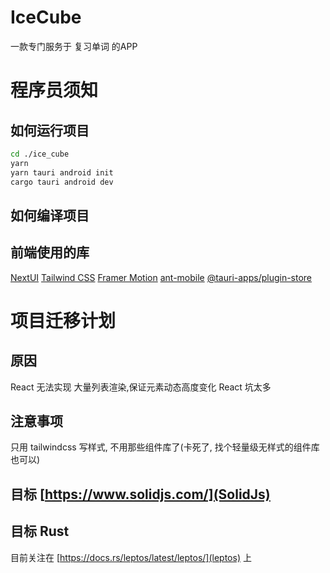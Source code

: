 

# IceCube
一款专门服务于 复习单词 的APP




# 程序员须知

## 如何运行项目

```bash
cd ./ice_cube 
yarn
yarn tauri android init
cargo tauri android dev
```

## 如何编译项目



## 前端使用的库
[NextUI](https://nextui.org/)
[Tailwind CSS](https://tailwindcss.com/)
[Framer Motion](https://www.framer.com/motion/)
[ant-mobile](https://mobile.ant.design/zh/)
[@tauri-apps/plugin-store](https://beta.tauri.app/2/reference/js/store/#entries)

# 项目迁移计划
## 原因
React 无法实现 大量列表渲染,保证元素动态高度变化
React 坑太多

## 注意事项
只用 tailwindcss 写样式, 不用那些组件库了(卡死了, 找个轻量级无样式的组件库也可以)


## 目标 [https://www.solidjs.com/](SolidJs)

## 目标 Rust
目前关注在 [https://docs.rs/leptos/latest/leptos/](leptos) 上


